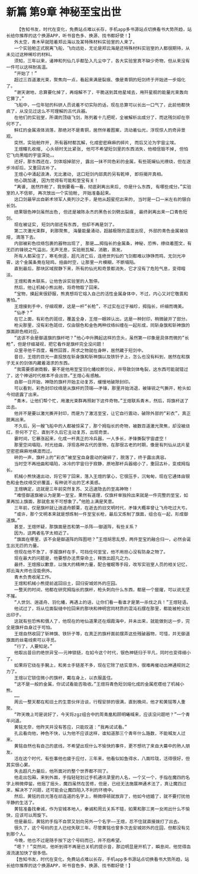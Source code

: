 # 新篇 第9章 神秘至宝出世
        【告知书友，时代在变化，免费站点难以长存，手机app多书源站点切换看书大势所趋，站长给你推荐的这个换源APP，听书音色多、换源、找书都好使！】
       外太空，青木早就陪着郑云海以及某特殊材料实验室的人来了。
       一个实验舱正式脱离飞船，飞向远处，无论是郑云海是还特殊材料实验室的人都很期待，从未见过这种稀珍的材料。
       须知，三年以来，诸神和列仙几乎都坠入凡尘中了，各大实验室真不缺少奇物，但从来没有一件可以这样耐高温。
       “开始了！”
       超过三百道激光束，聚焦向一点，看起来满是裂痕、像是青铜的短剑终于开始进一步熔化了。
       “谢天谢地，总算要化掉了，再熔解不了，干脆送到其他星域去，用歼星舰的能量光束轰向它算了。”
       飞船中，一位年轻的科研人员说着不切实际的话，现在总算可以长出一口气了，此前他都快疯了，从没见过这么不可理解的古代兵器。
       在他们的实验室，所谓的顶级飞剑，陈列着十几把呢，全被解析出成分了，而这残剑却在奈何不了。
       鲜红的金属液体淌落，那绝对不是青铜，居然伴着图案，流动着仙光，浮现惊人的奇异景观。
       突然，实验舱炸开, 所有器材都瓦解，化成密密麻麻的碎片, 而后又沦为宇宙尘埃。
       王煊瞳孔收缩, 心头顿时无比紧张, 他可不希望短剑里的东西消失，他相信毁不掉, 但怕它飞向黑暗的宇宙深处。。
       还好，那东西还在，剑体熔掉部分, 露出一抹不同色彩的金属，有些斑斓仙光缭绕，但在逐步冷却后，又重回古朴了。
       王煊心中涌起浪涛，无比激动, 这口短剑内部真的另有乾坤, 即将揭开真相。
       他心跳加速, 因为觉得有可能和至宝有关！
       “离谱, 居然炸舱了，我倒要看一看，彻底剥离出来后, 你是什么东西, 有哪些成分。”实验室的人不信邪, 再次放出一个实验舱, 开始准备起来。
       这口剑最早出自新术领军人奥列沙之手，是他从超星挖出来的, 当时是一口一米左右的银白长剑。
       结果银色神剑虽然出色, 但还是被陈永杰的黑色长剑劈出裂痕, 最终剥离出来一口青色短剑。
       现在被证实, 短剑内部还有东西, 但却不再是剑了。
       第二次激光束群, 刹那聚焦, 海量能量涌动，超越极限的温度出现, 外部的青色金属被烧熔, 滴落下去。
       内部被彩色纹络包裹的器物出现了, 那是……拇指长的金属条，神秘，恐怖，缭绕着图文，有无匹的锋锐之气溢出，无声无息，实验舱瓦解，消散，蒸发。
       所有人都呆住了，寒毛倒竖，超凡消亡后，连绝世列仙的飞剑都难以铮铮而鸣，无剑光冲霄，这个金属条竟在轻鸣，扭曲时空，让那里一片模糊，不断塌陷。
       直到最后，那块区域寂静下来，所有的仙光和奇景都消失，它才没有了危险气息，变得暗淡。
       王煊和青木联系，让他告诉实验室的人暂停。
       然后，他让机械小熊出舱，将奇物取了回来。
       “宝物，摸起来很舒服，熊真想将它熔入自己的活性金属身体中，不过，内心又对它敬畏和害怕。”
       王煊接到手中，仔细观察，这是一杆“长枪”，不过实在过于袖珍，拇指长，纤细而瑰美。
       “仙矛？”
       在它上面，有彩色的斑纹，覆盖全身，王煊一眼辨认出，这是一种封印，稍微破开了部分。
       枪尖那里，没有彩色斑纹，仅由银色和金色两种纹络纠缠在一起形成，同斩身旗和斩神旗的旗面颜色相对应。
       “这该不会是御道旗的旗杆吧？”他心中升腾起这样的念头，虽然第一印象是具体而微的“长枪”，但是仔细凝视，把它看作是旗杆完全没问题！
       众里寻他千百度，蓦然回首，所求之物就在身畔，居然藏于短剑中。
       昔日，王煊的目光一直投放在斩身旗和斩神旗以及铁钎子上，怎么也没有料到，居然在和旗子无关的剑体内藏着渴求的东西。
       “我需要感谢商毅，要不是他用至宝羽化幡绞断剑尖，并导致剑体龟裂，这东西可能就错过了，这个神话时代根本不会出世。”王煊心有感触。
       自那一日开始，神隐的旗杆开始主动复苏，缓慢地破除封印。
       可以看到，彩色封印纹络是从旗杆的顶端——矛锋，那里开始消退，被锋锐之气撕开，枪头如今彻底露了出来。
       “青木，让他们帮个忙，用激光束群再照射下这件奇物。”王煊联系青木，然后，将旗杆送了出去。
       他并不是要以激光撕开封印，而是为了激活至宝，让它自行震动，破除外部的“彩衣”，真正脱离出来。
       不久后，另一艘飞船中的人都被惊呆了，那个拇指长的奇物，被数百道激光聚焦，却没被烧红，奈何不了它，直到不久后它主动复苏，出现奇景。
       霎时间，它暴涨起来，化成一杆真正的冷兵器，一人多长，矛锋撕裂宇宙虚空！
       那里空间塌陷，时光扭曲，浮现各种古代的景物，在那很古老的时期，像是有列仙从这片星空密密麻麻地横渡而过。
       砰的一声，旗杆上的“彩衣”被至宝自身震动的破碎了，脱落了，终于露出真容。
       当时空不再扭曲和塌陷，冰冷的宇宙归于寂静，原地那杆兵器缩小了，重回古朴，变成拇指长。
       机械小熊快速出动，将它带了回来，落入王煊的掌心，它很压手，沉甸甸，现在它通体由银色和金色纹络交织覆盖，有种说不出的艺术美感。
       王煊确定，这就是三年前突然复苏、又迅速隐去的至高神物！
       “难怪御道旗被认为是第一至宝，果然有道理，仅旗杆单独拎出来就是一件完整的至宝，如果再加上旗面，那就愈发不可想象了。”他脸上满是笑意。
       三年前，仅是旗杆就让逍遥舟颤栗，在逝去的旧文明时代，矛锋大概率曾让飞舟吃过大亏。
       “或许，那个文明本来就是想炼制一件至宝长枪，最后又炼制了旗面，组合在一起，形成御道旗。”
       甚至，王煊怀疑，那旗面是否和第一杀阵——御道阵，有些关系？
       因为，这两者名字太相近了。
       “旗面在哪里，该不会是御道阵的阵图吧？”王煊胡思乱想，两件至宝的融合归一，必然会诞生出无匹的力量。
       但现在他不急了，手握旗杆在手，可挡任何至宝，他不用担心没有防身之物了。
       现在最大的问题是，他要想办法贯穿命土，释放出超凡之力。
       最终，王煊报以歉意，以强大的精神力量，配合催眠等手段，改写实验室人员的相关记忆，郑云海大师也没能例外。
       青木负责收尾工作。
       王煊和机械小熊提前返回旧土，回归安城郊外的庄园。
       一整天的时间，他都在研究拇指长的旗杆，枪头刺向什么东西，都是一个窟窿，可以说无坚不摧。
       “人世剑、逍遥舟、羽化幡，再遇上的话，让你们看一看谁才是第一杀伐之兵！”王煊轻语。
       他试过了，将从位面裂缝中捡回来的那块和神明宫同材质的混沌石摆在那里，都能被枪尖划出印子。
       这就有些恐怖和慑人了，他现在的地仙道果还在烟霞海中，并未出来，就能做到这一步，完全是旗杆自身过于可怕。
       王煊自然收回了斩神旗、铁钎子等，在真正的旗杆面前摆弄这些残破器物，可惜，并无御道旗面的丝毫线索可以寻觅。
       “行了，人要知足。”
       他取出昔日的绝世异宝——元神锁链，在如今这个时代，银色神链归于平凡，同时也变得细小了。
       如果将它绕在手腕上，和男士手链差不多，现在它除了结实意外，很难再催动出神通规则之力了。
       王煊以它锁住微小的旗杆，戴在身上，以衣服盖住。
       “这不是一般的金属，你试试看能否吸收。”王煊将青色短剑熔化成的金属疙瘩给了机械小熊。
       ……
       周云一整天都在和旧土的生意伙伴洽谈，行程安排的很满，直到晚间，他才和黄铭等人重聚。
       “昨天晚上可是说好了，今天将zgz组合中的周青凰和顾明曦喊来，应该没问题吧？”一个青年问道。
       黄铭无奈，他昨天并没有答应，只能叹道：“我再试试看。”
       孔云看向他，神色不快，认为他不应该这样，谁知道那三个青年什么路数，不能喊友人过来。
       黄铭自然也有自己的底线，不希望出现什么不愉快的事件，更不想坑了来自大幕中的熟人朋友。
       活在这个时代，有些事他也疲于应付，三年来，他看似如鱼得水，八面玲珑，活得很好，但其实很心累。
       失去超凡力量后，他所面对的整个世界都不同了。
       他走出包厢，来到外面，手指轻轻划过手机通讯录里的人名，一个又一个，手指在魔四的名字上稍微停留。他摇了摇头，魔四虽然在苦修，但是，已经无法施展神通术法了，真让魔四过来，解决不了问题，还可能会让魔四陷入不利的环境中。
       然后，黄铭的目光落在祁连道的名字上，稍微停顿就放弃了，他如今结婚了，就不要打扰他平静的生活了。
       黄铭准备找秦诚，作为安城本地人，秦诚和周云关系不错，如果和那三男一女闹出什么不愉快，应该可以周旋下。
       但是最后，黄铭的手指不自禁又划向另外一个名字——王煊，忍不住就直接拨打了出去。
       很久了，这个号码的主人已经失联三年。尽管黄铭也曾多次去安城郊外的庄园，但都没有见到那个人。
       今晚，他也不过是随手按下这个号码而已，并不抱希望。
       “嗯？！”突然间，他听到得不再是已关机的提示音，那边明显是开机了，瞬息间，他觉得血液流速加快了很多倍。
       【告知书友，时代在变化，免费站点难以长存，手机app多书源站点切换看书大势所趋，站长给你推荐的这个换源APP，听书音色多、换源、找书都好使！】